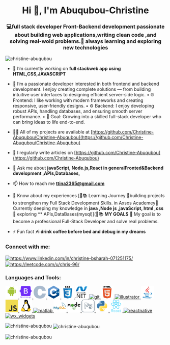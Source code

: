 <h1 align="center">Hi 👋, I'm Abuqubou-Christine</h1>
<h3 align="center">💻full stack developer Front-Backend development passionate about building web applications,writing clean code ,and solving real-wold problems.🌱 always learning and exploring new technologies</h3>

<p align="left"> <img src="https://komarev.com/ghpvc/?username=christine-abuqubou&label=Profile%20views&color=0e75b6&style=flat" alt="christine-abuqubou" /> </p>

- 🔭 I’m currently working on **full stackweb app using HTML,CSS,JAVASCRIPT**
- 🔧 I’m a passionate developer interested in both frontend and backend development. I enjoy creating complete solutions — from building intuitive user interfaces to designing efficient server-side logic.
• 🌐 Frontend: I like working with modern frameworks and creating responsive, user-friendly designs.
• ⚙️ Backend: I enjoy developing robust APIs, handling databases, and ensuring smooth server performance.
• 🎯 Goal: Growing into a skilled full-stack developer who can bring ideas to life end-to-end.

- 👨‍💻 All of my projects are available at [https://github.com/Christine-Abuqubou/Christine-Abuqubou](https://github.com/Christine-Abuqubou/Christine-Abuqubou)

- 📝 I regularly write articles on [https://github.com/Christine-Abuqubou](https://github.com/Christine-Abuqubou)

- 💬 Ask me about **javaScript, Node.js,React in generalFronted&Backend development ,APIs,Databases,**

- 📫 How to reach me **ttina2365@gmail.com**

- 📄 Know about my experiences [📗📚 Learning Journey 🎯building projects to strengthen my Full Stack Development Skills. in Axsos Academey🌱 Currently deeping my knowledge in **java ,Node js ,javaScript, html ,css**🔧 exploring ** APIs,DataBases(mysql)](📗📚 
  **MY GOALS**
  🎯 My goal is to become a professional Full-Stack Developer and solve real problems.

- ⚡ Fun fact **⚡️i drink coffee before bed and debug in my dreams**

<h3 align="left">Connect with me:</h3>
<p align="left">
<a href="https://linkedin.com/in/https://www.linkedin.com/in/christine-bsharah-071251175/" target="blank"><img align="center" src="https://raw.githubusercontent.com/rahuldkjain/github-profile-readme-generator/master/src/images/icons/Social/linked-in-alt.svg" alt="https://www.linkedin.com/in/christine-bsharah-071251175/" height="30" width="40" /></a>
<a href="https://www.leetcode.com/https://leetcode.com/u/chris-96/" target="blank"><img align="center" src="https://raw.githubusercontent.com/rahuldkjain/github-profile-readme-generator/master/src/images/icons/Social/leet-code.svg" alt="https://leetcode.com/u/chris-96/" height="30" width="40" /></a>
</p>

<h3 align="left">Languages and Tools:</h3>
<p align="left"> <a href="https://developer.android.com" target="_blank" rel="noreferrer"> <img src="https://raw.githubusercontent.com/devicons/devicon/master/icons/android/android-original-wordmark.svg" alt="android" width="40" height="40"/> </a> <a href="https://getbootstrap.com" target="_blank" rel="noreferrer"> <img src="https://raw.githubusercontent.com/devicons/devicon/master/icons/bootstrap/bootstrap-plain-wordmark.svg" alt="bootstrap" width="40" height="40"/> </a> <a href="https://www.cprogramming.com/" target="_blank" rel="noreferrer"> <img src="https://raw.githubusercontent.com/devicons/devicon/master/icons/c/c-original.svg" alt="c" width="40" height="40"/> </a> <a href="https://www.w3schools.com/cpp/" target="_blank" rel="noreferrer"> <img src="https://raw.githubusercontent.com/devicons/devicon/master/icons/cplusplus/cplusplus-original.svg" alt="cplusplus" width="40" height="40"/> </a> <a href="https://www.w3schools.com/css/" target="_blank" rel="noreferrer"> <img src="https://raw.githubusercontent.com/devicons/devicon/master/icons/css3/css3-original-wordmark.svg" alt="css3" width="40" height="40"/> </a> <a href="https://dotnet.microsoft.com/" target="_blank" rel="noreferrer"> <img src="https://raw.githubusercontent.com/devicons/devicon/master/icons/dot-net/dot-net-original-wordmark.svg" alt="dotnet" width="40" height="40"/> </a> <a href="https://git-scm.com/" target="_blank" rel="noreferrer"> <img src="https://www.vectorlogo.zone/logos/git-scm/git-scm-icon.svg" alt="git" width="40" height="40"/> </a> <a href="https://www.w3.org/html/" target="_blank" rel="noreferrer"> <img src="https://raw.githubusercontent.com/devicons/devicon/master/icons/html5/html5-original-wordmark.svg" alt="html5" width="40" height="40"/> </a> <a href="https://www.adobe.com/in/products/illustrator.html" target="_blank" rel="noreferrer"> <img src="https://www.vectorlogo.zone/logos/adobe_illustrator/adobe_illustrator-icon.svg" alt="illustrator" width="40" height="40"/> </a> <a href="https://www.java.com" target="_blank" rel="noreferrer"> <img src="https://raw.githubusercontent.com/devicons/devicon/master/icons/java/java-original.svg" alt="java" width="40" height="40"/> </a> <a href="https://developer.mozilla.org/en-US/docs/Web/JavaScript" target="_blank" rel="noreferrer"> <img src="https://raw.githubusercontent.com/devicons/devicon/master/icons/javascript/javascript-original.svg" alt="javascript" width="40" height="40"/> </a> <a href="https://www.linux.org/" target="_blank" rel="noreferrer"> <img src="https://raw.githubusercontent.com/devicons/devicon/master/icons/linux/linux-original.svg" alt="linux" width="40" height="40"/> </a> <a href="https://www.mathworks.com/" target="_blank" rel="noreferrer"> <img src="https://upload.wikimedia.org/wikipedia/commons/2/21/Matlab_Logo.png" alt="matlab" width="40" height="40"/> </a> <a href="https://www.mysql.com/" target="_blank" rel="noreferrer"> <img src="https://raw.githubusercontent.com/devicons/devicon/master/icons/mysql/mysql-original-wordmark.svg" alt="mysql" width="40" height="40"/> </a> <a href="https://nodejs.org" target="_blank" rel="noreferrer"> <img src="https://raw.githubusercontent.com/devicons/devicon/master/icons/nodejs/nodejs-original-wordmark.svg" alt="nodejs" width="40" height="40"/> </a> <a href="https://www.photoshop.com/en" target="_blank" rel="noreferrer"> <img src="https://raw.githubusercontent.com/devicons/devicon/master/icons/photoshop/photoshop-line.svg" alt="photoshop" width="40" height="40"/> </a> <a href="https://www.python.org" target="_blank" rel="noreferrer"> <img src="https://raw.githubusercontent.com/devicons/devicon/master/icons/python/python-original.svg" alt="python" width="40" height="40"/> </a> <a href="https://reactjs.org/" target="_blank" rel="noreferrer"> <img src="https://raw.githubusercontent.com/devicons/devicon/master/icons/react/react-original-wordmark.svg" alt="react" width="40" height="40"/> </a> <a href="https://reactnative.dev/" target="_blank" rel="noreferrer"> <img src="https://reactnative.dev/img/header_logo.svg" alt="reactnative" width="40" height="40"/> </a> <a href="https://www.wxwidgets.org/" target="_blank" rel="noreferrer"> <img src="https://upload.wikimedia.org/wikipedia/commons/b/bb/WxWidgets.svg" alt="wx_widgets" width="40" height="40"/> </a> </p>

<p><img align="left" src="https://github-readme-stats.vercel.app/api/top-langs?username=christine-abuqubou&show_icons=true&locale=en&layout=compact" alt="christine-abuqubou" /></p>

<p>&nbsp;<img align="center" src="https://github-readme-stats.vercel.app/api?username=christine-abuqubou&show_icons=true&locale=en" alt="christine-abuqubou" /></p>

<p><img align="center" src="https://github-readme-streak-stats.herokuapp.com/?user=christine-abuqubou&" alt="christine-abuqubou" /></p>
